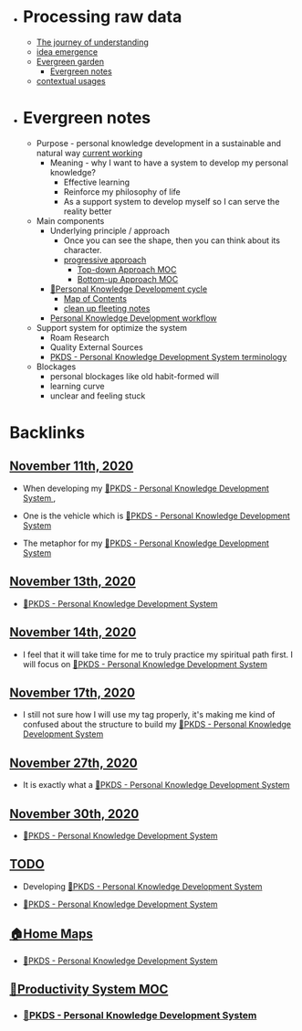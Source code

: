 - # Processing raw data
    - [The journey of understanding](<The journey of understanding.md>)
    - [idea emergence](<idea emergence.md>)
    - [Evergreen garden](<Evergreen garden.md>)
        - [Evergreen notes](<Evergreen notes.md>)
    - [contextual usages](<contextual usages.md>)
- # Evergreen notes
    - Purpose - personal knowledge development in a sustainable and natural way [current working](<current working.md>)
        - Meaning - why I want to have a system to develop my personal knowledge?
            - Effective learning
            - Reinforce my philosophy of life
            - As a support system to develop myself so I can serve the reality better
    - Main components
        - Underlying principle / approach
            - Once you can see the shape, then you can think about its character.
            - [progressive approach](<progressive approach.md>)
                - [Top-down Approach MOC](<Top-down Approach MOC.md>)
                - [Bottom-up Approach MOC](<Bottom-up Approach MOC.md>)
        - [🌱Personal Knowledge Development cycle  ](<🌱Personal Knowledge Development cycle  .md>)
            - [Map of Contents](<Map of Contents.md>)
            - [clean up fleeting notes](<clean up fleeting notes.md>)
        - [Personal Knowledge Development workflow](<Personal Knowledge Development workflow.md>)
    - Support system for optimize the system
        - Roam Research
        - Quality External Sources
        - [PKDS - Personal Knowledge Development System terminology](<PKDS - Personal Knowledge Development System terminology.md>)
    - Blockages
        - personal blockages like old habit-formed will
        - learning curve 
        - unclear and feeling stuck

# Backlinks
## [November 11th, 2020](<November 11th, 2020.md>)
- When developing my [🌲PKDS - Personal Knowledge Development System ](<🌲PKDS - Personal Knowledge Development System .md>),

- One is the vehicle which is [🌲PKDS - Personal Knowledge Development System ](<🌲PKDS - Personal Knowledge Development System .md>)

- The metaphor for my [🌲PKDS - Personal Knowledge Development System ](<🌲PKDS - Personal Knowledge Development System .md>)

## [November 13th, 2020](<November 13th, 2020.md>)
- [🌲PKDS - Personal Knowledge Development System ](<🌲PKDS - Personal Knowledge Development System .md>)

## [November 14th, 2020](<November 14th, 2020.md>)
- I feel that it will take time for me to truly practice my spiritual path first. I will focus on [🌲PKDS - Personal Knowledge Development System ](<🌲PKDS - Personal Knowledge Development System .md>)

## [November 17th, 2020](<November 17th, 2020.md>)
- I still not sure how I will use my tag properly, it's making me kind of confused about the structure to build my [🌲PKDS - Personal Knowledge Development System ](<🌲PKDS - Personal Knowledge Development System .md>)

## [November 27th, 2020](<November 27th, 2020.md>)
- It is exactly what a [🌲PKDS - Personal Knowledge Development System ](<🌲PKDS - Personal Knowledge Development System .md>)

## [November 30th, 2020](<November 30th, 2020.md>)
- [🌲PKDS - Personal Knowledge Development System ](<🌲PKDS - Personal Knowledge Development System .md>)

## [TODO](<TODO.md>)
- Developing [🌲PKDS - Personal Knowledge Development System ](<🌲PKDS - Personal Knowledge Development System .md>)

- [🌲PKDS - Personal Knowledge Development System ](<🌲PKDS - Personal Knowledge Development System .md>)

## [🏠Home Maps](<🏠Home Maps.md>)
- [🌲PKDS - Personal Knowledge Development System ](<🌲PKDS - Personal Knowledge Development System .md>)

## [🧭Productivity System MOC ](<🧭Productivity System MOC .md>)
- ### [🌲PKDS - Personal Knowledge Development System ](<🌲PKDS - Personal Knowledge Development System .md>)

